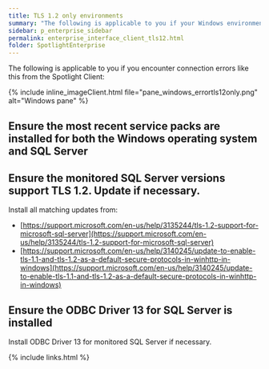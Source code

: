```yaml
---
title: TLS 1.2 only environments
summary: "The following is applicable to you if your Windows environment is TLS 1.2 only and you encounter connection errors like this from the Spotlight Client."
sidebar: p_enterprise_sidebar
permalink: enterprise_interface_client_tls12.html
folder: SpotlightEnterprise
---
```



The following is applicable to you if you encounter connection errors like this from the Spotlight Client:

{% include inline_imageClient.html file="pane_windows_errortls12only.png" alt="Windows pane" %}



## Ensure the most recent service packs are installed for both the Windows operating system and SQL Server


## Ensure the monitored SQL Server versions support TLS 1.2. Update if necessary.

Install all  matching updates from:

* [https://support.microsoft.com/en-us/help/3135244/tls-1.2-support-for-microsoft-sql-server](https://support.microsoft.com/en-us/help/3135244/tls-1.2-support-for-microsoft-sql-server)
* [https://support.microsoft.com/en-us/help/3140245/update-to-enable-tls-1.1-and-tls-1.2-as-a-default-secure-protocols-in-winhttp-in-windows](https://support.microsoft.com/en-us/help/3140245/update-to-enable-tls-1.1-and-tls-1.2-as-a-default-secure-protocols-in-winhttp-in-windows)


## Ensure the ODBC Driver 13 for SQL Server is installed
Install ODBC Driver 13 for monitored SQL Server if necessary.






{% include links.html %}
